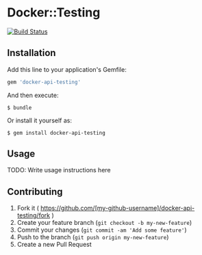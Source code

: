 # Docker::Testing
[![Build Status](https://travis-ci.org/mdouchement/docker-api-testing.svg&branch=master)](https://travis-ci.org/mdouchement/docker-api-testing)

## Installation

Add this line to your application's Gemfile:

```ruby
gem 'docker-api-testing'
```

And then execute:

    $ bundle

Or install it yourself as:

    $ gem install docker-api-testing

## Usage

TODO: Write usage instructions here

## Contributing

1. Fork it ( https://github.com/[my-github-username]/docker-api-testing/fork )
2. Create your feature branch (`git checkout -b my-new-feature`)
3. Commit your changes (`git commit -am 'Add some feature'`)
4. Push to the branch (`git push origin my-new-feature`)
5. Create a new Pull Request
